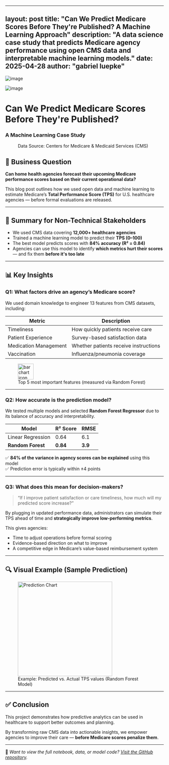 
---
layout: post
title: "Can We Predict Medicare Scores Before They're Published? A Machine Learning Approach"
description: "A data science case study that predicts Medicare agency performance using open CMS data and interpretable machine learning models."
date: 2025-04-28
author: "gabriel luepke"
---

![image](https://github.com/user-attachments/assets/45a97e9c-ef3d-4cde-aeed-32b6765d76cb)


![image](https://github.com/user-attachments/assets/28e0c7ca-e6aa-410a-a0bd-c837148fcf96)

# Can We Predict Medicare Scores Before They're Published?  
### A Machine Learning Case Study

<figure>
 
  <figcaption>Data Source: Centers for Medicare & Medicaid Services (CMS)</figcaption>
</figure>

## 🎯 Business Question

**Can home health agencies forecast their upcoming Medicare performance scores based on their current operational data?**

This blog post outlines how we used open data and machine learning to estimate Medicare’s **Total Performance Score (TPS)** for U.S. healthcare agencies — before formal evaluations are released.

---

## 🧠 Summary for Non-Technical Stakeholders

- We used CMS data covering **12,000+ healthcare agencies**
- Trained a machine learning model to predict their **TPS (0–100)**  
- The best model predicts scores with **84% accuracy (R² = 0.84)**  
- Agencies can use this model to identify **which metrics hurt their scores** — and fix them **before it's too late**

---

## 📊 Key Insights

### Q1: **What factors drive an agency’s Medicare score?**

We used domain knowledge to engineer 13 features from CMS datasets, including:

| Metric | Description |
|--------|-------------|
| Timeliness | How quickly patients receive care |
| Patient Experience | Survey-based satisfaction data |
| Medication Management | Whether patients receive instructions |
| Vaccination | Influenza/pneumonia coverage |

<figure>
  <img src="https://upload.wikimedia.org/wikipedia/commons/3/3f/Bar_chart_icon.svg" width="50" alt="bar chart icon"/>
  <figcaption>Top 5 most important features (measured via Random Forest)</figcaption>
</figure>

---

### Q2: **How accurate is the prediction model?**

We tested multiple models and selected **Random Forest Regressor** due to its balance of accuracy and interpretability.

| Model | R² Score | RMSE |
|-------|----------|------|
| Linear Regression | 0.64 | 6.1 |
| **Random Forest** | **0.84** | **3.9** |

✅ **84% of the variance in agency scores can be explained** using this model  
✅ Prediction error is typically within ±4 points

---

### Q3: **What does this mean for decision-makers?**

> “If I improve patient satisfaction or care timeliness, how much will my predicted score increase?”

By plugging in updated performance data, administrators can simulate their TPS ahead of time and **strategically improve low-performing metrics**.

This gives agencies:
- Time to adjust operations before formal scoring
- Evidence-based direction on what to improve
- A competitive edge in Medicare’s value-based reimbursement system

---

## 🔍 Visual Example (Sample Prediction)

<figure>
  <img src="https://upload.wikimedia.org/wikipedia/commons/thumb/4/4e/Line_chart_icon.svg/600px-Line_chart_icon.svg.png" alt="Prediction Chart" width="300"/>
  <figcaption>Example: Predicted vs. Actual TPS values (Random Forest Model)</figcaption>
</figure>

---

## ✅ Conclusion

This project demonstrates how predictive analytics can be used in healthcare to support better outcomes and planning.

By transforming raw CMS data into actionable insights, we empower agencies to improve their care — **before Medicare scores penalize them**.

---

📎 *Want to view the full notebook, data, or model code? [Visit the GitHub repository](#).*

